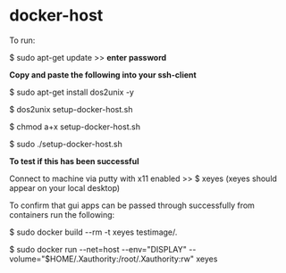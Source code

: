 # docker-host

To run:

$ sudo apt-get update >> **enter password**


**Copy and paste the following into your ssh-client**

$ sudo apt-get install dos2unix -y

$ dos2unix setup-docker-host.sh

$ chmod a+x setup-docker-host.sh 

$ sudo ./setup-docker-host.sh


**To test if this has been successful**

Connect to machine via putty with x11 enabled >> $ xeyes (xeyes should appear on your local desktop)


To confirm that gui apps can be passed through successfully from containers run the following:

$ sudo docker build --rm -t xeyes testimage/.

$ sudo docker run --net=host --env="DISPLAY" --volume="$HOME/.Xauthority:/root/.Xauthority:rw" xeyes